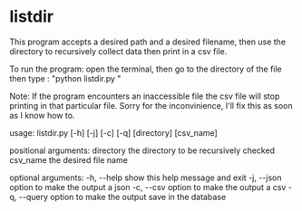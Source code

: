 # listdir
This program accepts a desired path and a desired filename, then use the directory to recursively collect data then print in a csv file.

To run the program: open the terminal, then go to the directory of the file then type : "python listdir.py <directory> <filename>"


Note: If the program encounters an inaccessible file the csv file will stop printing in that particular file. Sorry for the inconvinience, 
I'll fix this as soon as I know how to. 

usage: listdir.py [-h] [-j] [-c] [-q] [directory] [csv_name]

positional arguments:
  directory    the directory to be recursively checked
  csv_name     the desired file name

optional arguments:
  -h, --help   show this help message and exit
  -j, --json   option to make the output a json
  -c, --csv    option to make the output a csv
  -q, --query  option to make the output save in the database

